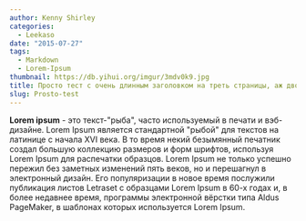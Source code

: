 ```yaml
---
author: Kenny Shirley
categories:
  - Leekaso
date: "2015-07-27"
tags:
  - Markdown
  - Lorem-Ipsum
thumbnail: https://db.yihui.org/imgur/3mdv0k9.jpg
title: Просто тест с очень длинным заголовком на треть страницы, аж двоится
slug: Prosto-test
---  
```


**Lorem ipsum** - это текст-"рыба", часто используемый в печати и вэб-дизайне. Lorem Ipsum является стандартной "рыбой" для текстов на латинице с начала XVI века. В то время некий безымянный печатник создал большую коллекцию размеров и форм шрифтов, используя Lorem Ipsum для распечатки образцов. Lorem Ipsum не только успешно пережил без заметных изменений пять веков, но и перешагнул в электронный дизайн. Его популяризации в новое время послужили публикация листов Letraset с образцами Lorem Ipsum в 60-х годах и, в более недавнее время, программы электронной вёрстки типа Aldus PageMaker, в шаблонах которых используется Lorem Ipsum.